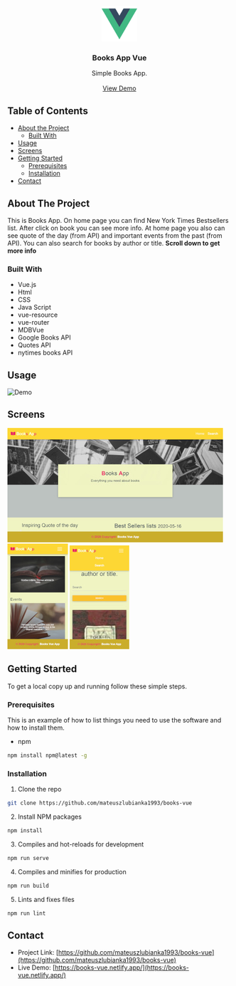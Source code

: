 <!-- PROJECT LOGO -->
<br />
<p align="center">
  <a href="https://github.com/mateuszlubianka1993/books-vue">
    <img src="/src/assets/logo.png" alt="Logo" width="80" height="80">
  </a>

  <h3 align="center">Books App Vue</h3>

  <p align="center">
    Simple Books App.
    <br />
    <br />
    <a href="https://books-vue.netlify.app/">View Demo</a>
  </p>
</p>



<!-- TABLE OF CONTENTS -->
## Table of Contents

* [About the Project](#about-the-project)
  * [Built With](#built-with)
* [Usage](#usage)
* [Screens](#screens)
* [Getting Started](#getting-started)
  * [Prerequisites](#prerequisites)
  * [Installation](#installation)
* [Contact](#contact)


<!-- ABOUT THE PROJECT -->
## About The Project

This is Books App. On home page you can find New York Times Bestsellers list. After click on book you can see more info.
At home page you also can see quote of the day (from API) and important events from the past (from API). 
You can also search for books by author or title.
**Scroll down to get more info**

### Built With

* Vue.js
* Html
* CSS
* Java Script
* vue-resource
* vue-router
* MDBVue
* Google Books API
* Quotes API
* nytimes books API

## Usage
![Demo](img/usage.gif)

## Screens
![Desktop](img/desktop.jpg)
![Mobile1](img/mobile.jpg)
![Mobile2](img/mobile2.jpg)

<!-- GETTING STARTED -->
## Getting Started

To get a local copy up and running follow these simple steps.

### Prerequisites

This is an example of how to list things you need to use the software and how to install them.
* npm
```sh
npm install npm@latest -g
```

### Installation
 
1. Clone the repo
```sh
git clone https://github.com/mateuszlubianka1993/books-vue
```
2. Install NPM packages
```sh
npm install
```
3. Compiles and hot-reloads for development
```sh
npm run serve
```
4. Compiles and minifies for production
```sh
npm run build
```
5. Lints and fixes files
```sh
npm run lint
```


<!-- CONTACT -->
## Contact

* Project Link: [https://github.com/mateuszlubianka1993/books-vue](https://github.com/mateuszlubianka1993/books-vue)
* Live Demo: [https://books-vue.netlify.app/](https://books-vue.netlify.app/)
